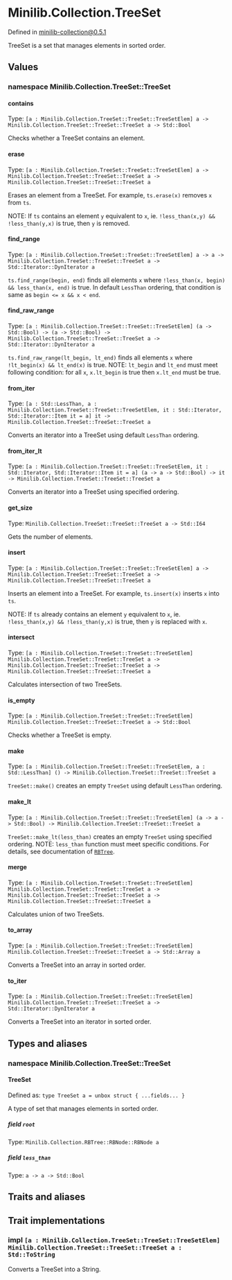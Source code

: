 # Minilib.Collection.TreeSet

Defined in minilib-collection@0.5.1

TreeSet is a set that manages elements in sorted order.

## Values

### namespace Minilib.Collection.TreeSet::TreeSet

#### contains

Type: `[a : Minilib.Collection.TreeSet::TreeSet::TreeSetElem] a -> Minilib.Collection.TreeSet::TreeSet::TreeSet a -> Std::Bool`

Checks whether a TreeSet contains an element.

#### erase

Type: `[a : Minilib.Collection.TreeSet::TreeSet::TreeSetElem] a -> Minilib.Collection.TreeSet::TreeSet::TreeSet a -> Minilib.Collection.TreeSet::TreeSet::TreeSet a`

Erases an element from a TreeSet.
For example, `ts.erase(x)` removes `x` from `ts`.

NOTE: If `ts` contains an element `y` equivalent to `x`,
ie. `!less_than(x,y) && !less_than(y,x)` is true,
then `y` is removed.

#### find_range

Type: `[a : Minilib.Collection.TreeSet::TreeSet::TreeSetElem] a -> a -> Minilib.Collection.TreeSet::TreeSet::TreeSet a -> Std::Iterator::DynIterator a`

`ts.find_range(begin, end)` finds all elements `x`
where `!less_than(x, begin) && less_than(x, end)` is true.
In default `LessThan` ordering, that condition is same as `begin <= x && x < end`.

#### find_raw_range

Type: `[a : Minilib.Collection.TreeSet::TreeSet::TreeSetElem] (a -> Std::Bool) -> (a -> Std::Bool) -> Minilib.Collection.TreeSet::TreeSet::TreeSet a -> Std::Iterator::DynIterator a`

`ts.find_raw_range(lt_begin, lt_end)` finds all elements `x`
where `!lt_begin(x) && lt_end(x)` is true.
NOTE: `lt_begin` and `lt_end` must meet following condition:
for all `x`, `x.lt_begin` is true then `x.lt_end` must be true.

#### from_iter

Type: `[a : Std::LessThan, a : Minilib.Collection.TreeSet::TreeSet::TreeSetElem, it : Std::Iterator, Std::Iterator::Item it = a] it -> Minilib.Collection.TreeSet::TreeSet::TreeSet a`

Converts an iterator into a TreeSet using default `LessThan` ordering.

#### from_iter_lt

Type: `[a : Minilib.Collection.TreeSet::TreeSet::TreeSetElem, it : Std::Iterator, Std::Iterator::Item it = a] (a -> a -> Std::Bool) -> it -> Minilib.Collection.TreeSet::TreeSet::TreeSet a`

Converts an iterator into a TreeSet using specified ordering.

#### get_size

Type: `Minilib.Collection.TreeSet::TreeSet::TreeSet a -> Std::I64`

Gets the number of elements.

#### insert

Type: `[a : Minilib.Collection.TreeSet::TreeSet::TreeSetElem] a -> Minilib.Collection.TreeSet::TreeSet::TreeSet a -> Minilib.Collection.TreeSet::TreeSet::TreeSet a`

Inserts an element into a TreeSet.
For example, `ts.insert(x)` inserts `x` into `ts`.

NOTE: If `ts` already contains an element `y` equivalent to `x`,
ie. `!less_than(x,y) && !less_than(y,x)` is true,
then `y` is replaced with `x`.

#### intersect

Type: `[a : Minilib.Collection.TreeSet::TreeSet::TreeSetElem] Minilib.Collection.TreeSet::TreeSet::TreeSet a -> Minilib.Collection.TreeSet::TreeSet::TreeSet a -> Minilib.Collection.TreeSet::TreeSet::TreeSet a`

Calculates intersection of two TreeSets.

#### is_empty

Type: `[a : Minilib.Collection.TreeSet::TreeSet::TreeSetElem] Minilib.Collection.TreeSet::TreeSet::TreeSet a -> Std::Bool`

Checks whether a TreeSet is empty.

#### make

Type: `[a : Minilib.Collection.TreeSet::TreeSet::TreeSetElem, a : Std::LessThan] () -> Minilib.Collection.TreeSet::TreeSet::TreeSet a`

`TreeSet::make()` creates an empty `TreeSet` using default `LessThan` ordering.

#### make_lt

Type: `[a : Minilib.Collection.TreeSet::TreeSet::TreeSetElem] (a -> a -> Std::Bool) -> Minilib.Collection.TreeSet::TreeSet::TreeSet a`

`TreeSet::make_lt(less_than)` creates an empty `TreeSet` using specified ordering.
NOTE: `less_than` function must meet specific conditions. For details, see documentation of
[`RBTree`](./rbtree.md).

#### merge

Type: `[a : Minilib.Collection.TreeSet::TreeSet::TreeSetElem] Minilib.Collection.TreeSet::TreeSet::TreeSet a -> Minilib.Collection.TreeSet::TreeSet::TreeSet a -> Minilib.Collection.TreeSet::TreeSet::TreeSet a`

Calculates union of two TreeSets.

#### to_array

Type: `[a : Minilib.Collection.TreeSet::TreeSet::TreeSetElem] Minilib.Collection.TreeSet::TreeSet::TreeSet a -> Std::Array a`

Converts a TreeSet into an array in sorted order.

#### to_iter

Type: `[a : Minilib.Collection.TreeSet::TreeSet::TreeSetElem] Minilib.Collection.TreeSet::TreeSet::TreeSet a -> Std::Iterator::DynIterator a`

Converts a TreeSet into an iterator in sorted order.

## Types and aliases

### namespace Minilib.Collection.TreeSet::TreeSet

#### TreeSet

Defined as: `type TreeSet a = unbox struct { ...fields... }`

A type of set that manages elements in sorted order.

##### field `root`

Type: `Minilib.Collection.RBTree::RBNode::RBNode a`

##### field `less_than`

Type: `a -> a -> Std::Bool`

## Traits and aliases

## Trait implementations

### impl `[a : Minilib.Collection.TreeSet::TreeSet::TreeSetElem] Minilib.Collection.TreeSet::TreeSet::TreeSet a : Std::ToString`

Converts a TreeSet into a String.